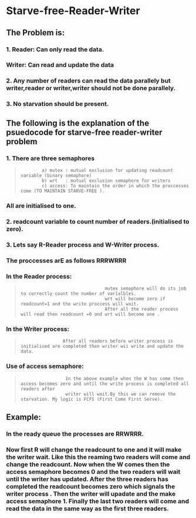 # Starve-free-Reader-Writer

## The Problem is:
### 1. Reader: Can only read the data.
###    Writer: Can read and update the data
### 2. Any number of readers can read the data parallely but writer,reader or writer,writer should not be done parallely.
### 3. No starvation should be present.
## The following is the explanation of the psuedocode for starve-free reader-writer problem
###  1. There are three semaphores 
>             a) mutex : mutual exclusion for updating readcount variable (binary semaphore) 
>             b) wrt   : mutual exclusion semaphore for writers
>             c) access: To maintain the order in which the proccesses come (TO MAINTAIN STARVE-FREE ).
###     All are initialised to one.
###  2. readcount variable to count number of readers.(initialised to zero).
###  3. Lets say R-Reader process and W-Writer process.
###                    The proccesses arE as follows RRRWRRR
###                    In the  Reader process:
>                                     mutex semaphore will do its job to correctly count the number of varialbles.
>                                     wrt will become zero if readcount=1 and the write proccess will wait.
>                                     After all the reader process will read then readcount =0 and wrt will become one .
###                    In the Writer process:
>                     After all readers before writer process is initialised are completed then writer wii write and update the data.
###                    Use of access semaphore:
>                      In the above example when the W has come then access becomes zero and until the write process is completed all readers after                     
>                      writer will wait.By this we can remove the starvation. My logic is FCFS (First Come First Serve). 

## Example:
###       In the ready queue the processes are RRWRRR.
###                                     Now first R will change the readcount to one and it will make the writer wait. Like this the reaming two readers will come and change the readcount. Now when the W comes then the access semaphore becomes 0 and the two readers will wait until the writer has updated. After the three readers has completed the readcount becomes zero which signals the writer process . Then the writer will upadate and the make access semaphore 1. Finally the last two readers will come and read the data in the same way as the first three readers. 
                                   
                    


